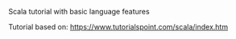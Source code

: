 Scala tutorial with basic language features

Tutorial based on: https://www.tutorialspoint.com/scala/index.htm